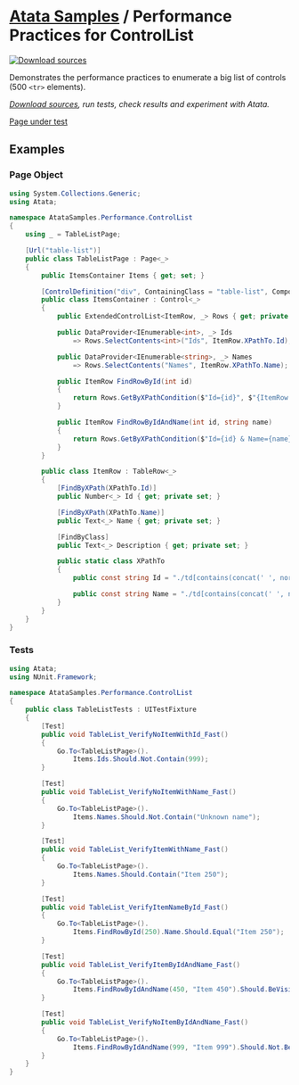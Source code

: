 # [Atata Samples](https://github.com/atata-framework/atata-samples) / Performance Practices for ControlList

[![Download sources](https://img.shields.io/badge/Download-sources-brightgreen.svg)](https://minhaskamal.github.io/DownGit/#/home?url=https://github.com/atata-framework/atata-samples/tree/master/Performance.ControlList)

Demonstrates the performance practices to enumerate a big list of controls (500 `<tr>` elements).

*[Download sources](https://minhaskamal.github.io/DownGit/#/home?url=https://github.com/atata-framework/atata-samples/tree/master/Performance.ControlList), run tests, check results and experiment with Atata.*

[Page under test](https://atata-framework.github.io/atata-sample-app/#!/table-list)

## Examples

### Page Object

```cs
using System.Collections.Generic;
using Atata;

namespace AtataSamples.Performance.ControlList
{
    using _ = TableListPage;

    [Url("table-list")]
    public class TableListPage : Page<_>
    {
        public ItemsContainer Items { get; set; }

        [ControlDefinition("div", ContainingClass = "table-list", ComponentTypeName = "list")]
        public class ItemsContainer : Control<_>
        {
            public ExtendedControlList<ItemRow, _> Rows { get; private set; }

            public DataProvider<IEnumerable<int>, _> Ids
                => Rows.SelectContents<int>("Ids", ItemRow.XPathTo.Id);

            public DataProvider<IEnumerable<string>, _> Names
                => Rows.SelectContents("Names", ItemRow.XPathTo.Name);

            public ItemRow FindRowById(int id)
            {
                return Rows.GetByXPathCondition($"Id={id}", $"{ItemRow.XPathTo.Id}[.='{id}']");
            }

            public ItemRow FindRowByIdAndName(int id, string name)
            {
                return Rows.GetByXPathCondition($"Id={id} & Name={name}", $"{ItemRow.XPathTo.Id}[.='{id}'] and {ItemRow.XPathTo.Name}[.='{name}']");
            }
        }

        public class ItemRow : TableRow<_>
        {
            [FindByXPath(XPathTo.Id)]
            public Number<_> Id { get; private set; }

            [FindByXPath(XPathTo.Name)]
            public Text<_> Name { get; private set; }

            [FindByClass]
            public Text<_> Description { get; private set; }

            public static class XPathTo
            {
                public const string Id = "./td[contains(concat(' ', normalize-space(@class), ' '), ' id ')]";

                public const string Name = "./td[contains(concat(' ', normalize-space(@class), ' '), ' name ')]";
            }
        }
    }
}
```

### Tests

```cs
using Atata;
using NUnit.Framework;

namespace AtataSamples.Performance.ControlList
{
    public class TableListTests : UITestFixture
    {
        [Test]
        public void TableList_VerifyNoItemWithId_Fast()
        {
            Go.To<TableListPage>().
                Items.Ids.Should.Not.Contain(999);
        }

        [Test]
        public void TableList_VerifyNoItemWithName_Fast()
        {
            Go.To<TableListPage>().
                Items.Names.Should.Not.Contain("Unknown name");
        }

        [Test]
        public void TableList_VerifyItemWithName_Fast()
        {
            Go.To<TableListPage>().
                Items.Names.Should.Contain("Item 250");
        }

        [Test]
        public void TableList_VerifyItemNameById_Fast()
        {
            Go.To<TableListPage>().
                Items.FindRowById(250).Name.Should.Equal("Item 250");
        }

        [Test]
        public void TableList_VerifyItemByIdAndName_Fast()
        {
            Go.To<TableListPage>().
                Items.FindRowByIdAndName(450, "Item 450").Should.BeVisible();
        }

        [Test]
        public void TableList_VerifyNoItemByIdAndName_Fast()
        {
            Go.To<TableListPage>().
                Items.FindRowByIdAndName(999, "Item 999").Should.Not.BeVisible();
        }
    }
}
```